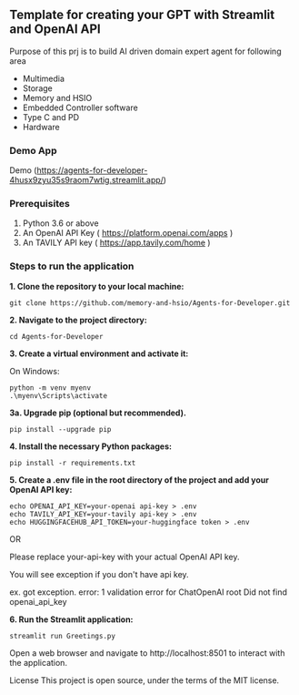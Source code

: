 ## Template for creating your GPT with Streamlit and OpenAI API

Purpose of this prj is to build AI driven domain expert agent for following area
- Multimedia
- Storage
- Memory and HSIO
- Embedded Controller software
- Type C and PD
- Hardware

### Demo App
Demo (https://agents-for-developer-4husx9zyu35s9raom7wtig.streamlit.app/)

### Prerequisites
1. Python 3.6 or above
2. An OpenAI API Key ( https://platform.openai.com/apps )
3. An TAVILY API key ( https://app.tavily.com/home )

### Steps to run the application
**1. Clone the repository to your local machine:**
```shell
git clone https://github.com/memory-and-hsio/Agents-for-Developer.git
```

**2. Navigate to the project directory:**
```shell
cd Agents-for-Developer
```

**3. Create a virtual environment and activate it:**

On Windows:
```shell
python -m venv myenv
.\myenv\Scripts\activate
```

**3a. Upgrade pip (optional but recommended).**
```shell
pip install --upgrade pip
```

**4. Install the necessary Python packages:**
```shell
pip install -r requirements.txt
```

**5. Create a .env file in the root directory of the project and add your OpenAI API key:**
```shell
echo OPENAI_API_KEY=your-openai api-key > .env
echo TAVILY_API_KEY=your-tavily api-key > .env
echo HUGGINGFACEHUB_API_TOKEN=your-huggingface token > .env
```
OR

Please replace your-api-key with your actual OpenAI API key.

You will see exception if you don't have api key.

ex. got exception. error: 1 validation error for ChatOpenAI root Did not find openai_api_key

**6. Run the Streamlit application:**
```shell
streamlit run Greetings.py
```

Open a web browser and navigate to http://localhost:8501 to interact with the application.




License
This project is open source, under the terms of the MIT license.


